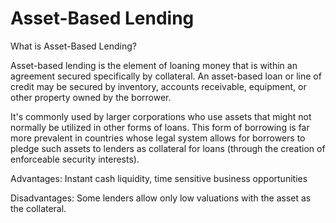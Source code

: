 # Asset-Based Lending

What is Asset-Based Lending?

Asset-based lending is the element of loaning money that is within an agreement secured specifically by collateral. An asset-based loan or line of credit may be secured by inventory, accounts receivable, equipment, or other property owned by the borrower.

It's commonly used by larger corporations who use assets that might not normally be utilized in other forms of loans. This form of borrowing is far more prevalent in countries whose legal system allows for borrowers to pledge such assets to lenders as collateral for loans (through the creation of enforceable security interests).&#x20;

Advantages: Instant cash liquidity, time sensitive business opportunities

&#x20;Disadvantages: Some lenders allow only low valuations with the asset as the collateral.
